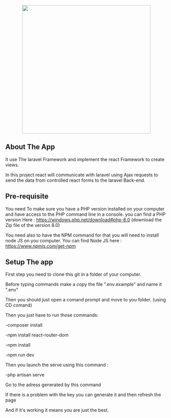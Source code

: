 
<p align="center"><a href="https://laravel.com" target="_blank"><img src="https://raw.githubusercontent.com/laravel/art/master/logo-lockup/5%20SVG/2%20CMYK/1%20Full%20Color/laravel-logolockup-cmyk-red.svg" width="400"></a></p>


## About The App

It use The laravel Framework and implement the react Framework to create views. 

In this project react will communicate with laravel using Ajax requests to send the data from controlled react forms to the laravel Back-end. 

## Pre-requisite

You need To make sure you have a PHP version installed on your computer and have access to the PHP command line in a console. 
you can find a PHP version Here : 
https://windows.php.net/download#php-8.0 (download the Zip file of the version 8.0) 

You need also to have the NPM command for that you will need to install node JS on you computer. 
You can find Node JS here : 
https://www.npmjs.com/get-npm



## Setup The app

First step you need to clone this git in a folder of your computer. 

Before typing commands make a copy the file ".env.example" and name it ".env"

Then you should just open a comand prompt and move to you folder. (using CD comand) 

Then you just have to run those commands: 

-composer install

-npm install react-router-dom

-npm install

-npm run dev

Then you launch the serve using this command : 

-php artisan serve

Go to the adress generated by this command 

If there is a problem with the key you can generate it and then refresh the page

And if it's working it means you are just the best. 


